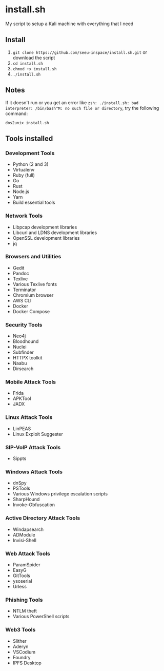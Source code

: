 # install.sh
My script to setup a Kali machine with everything that I need

## Install

1. `git clone https://github.com/seeu-inspace/install.sh.git` or download the script
2. `cd install.sh`
3. `chmod +x install.sh`
4. `./install.sh`

## Notes

If it doesn't run or you get an error like `zsh: ./install.sh: bad interpreter: /bin/bash^M: no such file or directory`, try the following command:
```
dos2unix install.sh
```

## Tools installed

### Development Tools
- Python (2 and 3)
- Virtualenv
- Ruby (full)
- Go
- Rust
- Node.js
- Yarn
- Build essential tools

### Network Tools
- Libpcap development libraries
- Libcurl and LDNS development libraries
- OpenSSL development libraries
- jq

### Browsers and Utilities
- Gedit
- Pandoc
- Texlive
- Various Texlive fonts
- Terminator
- Chromium browser
- AWS CLI
- Docker
- Docker Compose

### Security Tools
- Neo4j
- Bloodhound
- Nuclei
- Subfinder
- HTTPX toolkit
- Naabu
- Dirsearch

### Mobile Attack Tools
- Frida
- APKTool
- JADX

### Linux Attack Tools
- LinPEAS
- Linux Exploit Suggester

### SIP-VoIP Attack Tools
- Sippts

### Windows Attack Tools
- dnSpy
- PSTools
- Various Windows privilege escalation scripts
- SharpHound
- Invoke-Obfuscation

### Active Directory Attack Tools
- Windapsearch
- ADModule
- Invisi-Shell

### Web Attack Tools
- ParamSpider
- EasyG
- GitTools
- ysoserial
- Urless

### Phishing Tools
- NTLM theft
- Various PowerShell scripts

### Web3 Tools
- Slither
- Aderyn
- VSCodium
- Foundry
- IPFS Desktop
